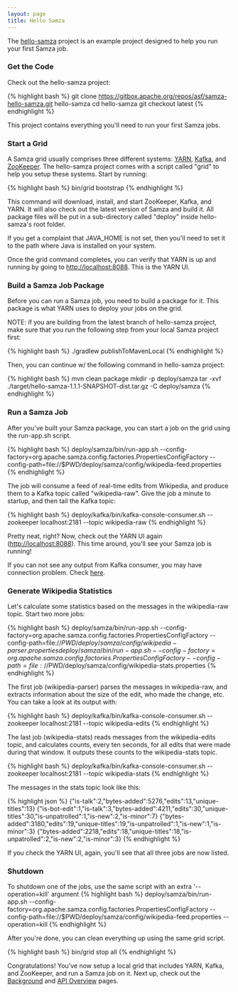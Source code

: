 ```yaml
---
layout: page
title: Hello Samza
---
```

<!--
   Licensed to the Apache Software Foundation (ASF) under one or more
   contributor license agreements.  See the NOTICE file distributed with
   this work for additional information regarding copyright ownership.
   The ASF licenses this file to You under the Apache License, Version 2.0
   (the "License"); you may not use this file except in compliance with
   the License.  You may obtain a copy of the License at

       http://www.apache.org/licenses/LICENSE-2.0

   Unless required by applicable law or agreed to in writing, software
   distributed under the License is distributed on an "AS IS" BASIS,
   WITHOUT WARRANTIES OR CONDITIONS OF ANY KIND, either express or implied.
   See the License for the specific language governing permissions and
   limitations under the License.
-->
The [hello-samza](https://github.com/apache/samza-hello-samza) project is an example project designed to help you run your first Samza job.

### Get the Code

Check out the hello-samza project:

{% highlight bash %}
git clone https://gitbox.apache.org/repos/asf/samza-hello-samza.git hello-samza
cd hello-samza
git checkout latest
{% endhighlight %}

This project contains everything you'll need to run your first Samza jobs.

### Start a Grid

A Samza grid usually comprises three different systems: [YARN](http://hadoop.apache.org/docs/current/hadoop-yarn/hadoop-yarn-site/YARN.html), [Kafka](http://kafka.apache.org/), and [ZooKeeper](http://zookeeper.apache.org/). The hello-samza project comes with a script called "grid" to help you setup these systems. Start by running:

{% highlight bash %}
bin/grid bootstrap
{% endhighlight %}

This command will download, install, and start ZooKeeper, Kafka, and YARN. It will also check out the latest version of Samza and build it. All package files will be put in a sub-directory called "deploy" inside hello-samza's root folder.

If you get a complaint that JAVA_HOME is not set, then you'll need to set it to the path where Java is installed on your system.

Once the grid command completes, you can verify that YARN is up and running by going to [http://localhost:8088](http://localhost:8088). This is the YARN UI.

### Build a Samza Job Package

Before you can run a Samza job, you need to build a package for it. This package is what YARN uses to deploy your jobs on the grid.

NOTE: if you are building from the latest branch of hello-samza project, make sure that you run the following step from your local Samza project first:

{% highlight bash %}
./gradlew publishToMavenLocal
{% endhighlight %}

Then, you can continue w/ the following command in hello-samza project:

{% highlight bash %}
mvn clean package
mkdir -p deploy/samza
tar -xvf ./target/hello-samza-1.1.1-SNAPSHOT-dist.tar.gz -C deploy/samza
{% endhighlight %}

### Run a Samza Job

After you've built your Samza package, you can start a job on the grid using the run-app.sh script.

{% highlight bash %}
deploy/samza/bin/run-app.sh --config-factory=org.apache.samza.config.factories.PropertiesConfigFactory --config-path=file://$PWD/deploy/samza/config/wikipedia-feed.properties
{% endhighlight %}

The job will consume a feed of real-time edits from Wikipedia, and produce them to a Kafka topic called "wikipedia-raw". Give the job a minute to startup, and then tail the Kafka topic:

{% highlight bash %}
deploy/kafka/bin/kafka-console-consumer.sh  --zookeeper localhost:2181 --topic wikipedia-raw
{% endhighlight %}

Pretty neat, right? Now, check out the YARN UI again ([http://localhost:8088](http://localhost:8088)). This time around, you'll see your Samza job is running!

If you can not see any output from Kafka consumer, you may have connection problem. Check [here](../../../learn/tutorials/{{site.version}}/run-hello-samza-without-internet.html).

### Generate Wikipedia Statistics

Let's calculate some statistics based on the messages in the wikipedia-raw topic. Start two more jobs:

{% highlight bash %}
deploy/samza/bin/run-app.sh --config-factory=org.apache.samza.config.factories.PropertiesConfigFactory --config-path=file://$PWD/deploy/samza/config/wikipedia-parser.properties
deploy/samza/bin/run-app.sh --config-factory=org.apache.samza.config.factories.PropertiesConfigFactory --config-path=file://$PWD/deploy/samza/config/wikipedia-stats.properties
{% endhighlight %}

The first job (wikipedia-parser) parses the messages in wikipedia-raw, and extracts information about the size of the edit, who made the change, etc. You can take a look at its output with:

{% highlight bash %}
deploy/kafka/bin/kafka-console-consumer.sh  --zookeeper localhost:2181 --topic wikipedia-edits
{% endhighlight %}

The last job (wikipedia-stats) reads messages from the wikipedia-edits topic, and calculates counts, every ten seconds, for all edits that were made during that window. It outputs these counts to the wikipedia-stats topic.

{% highlight bash %}
deploy/kafka/bin/kafka-console-consumer.sh  --zookeeper localhost:2181 --topic wikipedia-stats
{% endhighlight %}

The messages in the stats topic look like this:

{% highlight json %}
{"is-talk":2,"bytes-added":5276,"edits":13,"unique-titles":13}
{"is-bot-edit":1,"is-talk":3,"bytes-added":4211,"edits":30,"unique-titles":30,"is-unpatrolled":1,"is-new":2,"is-minor":7}
{"bytes-added":3180,"edits":19,"unique-titles":19,"is-unpatrolled":1,"is-new":1,"is-minor":3}
{"bytes-added":2218,"edits":18,"unique-titles":18,"is-unpatrolled":2,"is-new":2,"is-minor":3}
{% endhighlight %}

If you check the YARN UI, again, you'll see that all three jobs are now listed.

### Shutdown

To shutdown one of the jobs, use the same script with an extra '--operation=kill' argument
{% highlight bash %}
deploy/samza/bin/run-app.sh --config-factory=org.apache.samza.config.factories.PropertiesConfigFactory --config-path=file://$PWD/deploy/samza/config/wikipedia-feed.properties --operation=kill
{% endhighlight %}

After you're done, you can clean everything up using the same grid script.

{% highlight bash %}
bin/grid stop all
{% endhighlight %}

Congratulations! You've now setup a local grid that includes YARN, Kafka, and ZooKeeper, and run a Samza job on it. Next up, check out the [Background](/learn/documentation/{{site.version}}/introduction/background.html) and [API Overview](/learn/documentation/{{site.version}}/api/overview.html) pages.
